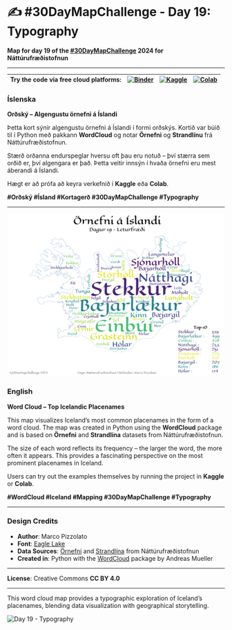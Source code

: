 # ✍️ #30DayMapChallenge - Day 19: Typography

**Map for day 19 of the [#30DayMapChallenge](https://30daymapchallenge.com/) 2024 for Náttúrufræðistofnun**

---

| Try the code via free cloud platforms: | [![Binder](https://mybinder.org/badge.svg)](https://mybinder.org/v2/gh/lmi/30DayMapChallenge/master?filepath=/Day-19/Day19-Typography.ipynb) | [![Kaggle](https://kaggle.com/static/images/open-in-kaggle.svg)](https://kaggle.com/kernels/welcome?src=https://github.com/lmi/30DayMapChallenge/blob/master/Day-19/Day19-Typography.ipynb) | [![Colab](https://colab.research.google.com/assets/colab-badge.svg)](https://colab.research.google.com/github/lmi/30DayMapChallenge/blob/master/Day-19/Day19-Typography.ipynb) |
|---|---|---|---|

 
### Íslenska
**Orðský – Algengustu örnefni á Íslandi**
 
Þetta kort sýnir algengustu örnefni á Íslandi í formi orðskýs. Kortið var búið til í Python með pakkann **WordCloud** og notar **Örnefni** og **Strandlínu** frá Náttúrufræðistofnun.  
 
Stærð orðanna endurspeglar hversu oft þau eru notuð – því stærra sem orðið er, því algengara er það. Þetta veitir innsýn í hvaða örnefni eru mest áberandi á Íslandi.
 
Hægt er að prófa að keyra verkefnið í **Kaggle** eða **Colab**.
 
**#Orðský #Ísland #Kortagerð #30DayMapChallenge #Typography**

---
![Day 19 - Typography](Day19-Typography_ISL.png)

### English
**Word Cloud – Top Icelandic Placenames**

This map visualizes Iceland’s most common placenames in the form of a word cloud. The map was created in Python using the **WordCloud** package and is based on **Örnefni** and **Strandlína** datasets from Náttúrufræðistofnun.  

The size of each word reflects its frequency – the larger the word, the more often it appears. This provides a fascinating perspective on the most prominent placenames in Iceland.  

Users can try out the examples themselves by running the project in **Kaggle** or **Colab**.  

**#WordCloud #Iceland #Mapping #30DayMapChallenge #Typography**

---

### Design Credits 
- **Author**: Marco Pizzolato
- **Font**: [Eagle Lake](https://fonts.google.com/specimen/Eagle+Lake)
- **Data Sources**: [Örnefni](https://gatt.natt.is/geonetwork/srv/ice/catalog.search#/metadata/AED93950-4043-4D42-B8F8-C118611F33C9) and [Strandlína](https://gatt.natt.is/geonetwork/srv/ice/catalog.search#/metadata/FE3E66F8-7749-409A-8795-02207CE27613) from Náttúrufræðistofnun
- **Created in**: Python with the [WordCloud](https://amueller.github.io/word_cloud/index.html) package by Andreas Mueller 

---

**License**: Creative Commons **CC BY 4.0**

---

This word cloud map provides a typographic exploration of Iceland’s placenames, blending data visualization with geographical storytelling.


![Day 19 - Typography](Day19-Typography_EN2.png) 

